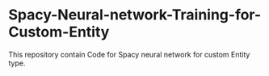 # Spacy-Neural-network-Training-for-Custom-Entity
This repository contain Code for   Spacy neural network for custom Entity type.

